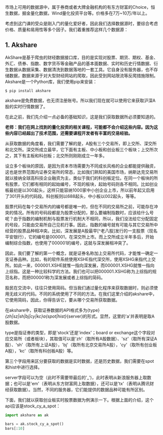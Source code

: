 
市场上可用的数据源中，属于券商或者大牌金融机构的有东方财富的Choice，恒生数据，掘金量化数据，Wind量化投资平台等。价格多在7万~10万/年以上。

考虑到这门课的受众是刚入门的量化爱好者，因此我们选择数据源时，要综合考虑价格、质量和易用性等多个因子。我们着重推荐这样几个数据源：

## 1. Akshare
AkShare是基于爬虫的财经数据接口库，目的是实现对股票、期货、期权、基金、外汇、债券、指数、数字货币等金融产品的基本面数据、实时和历史行情数据、衍生数据从数据采集、数据清洗到数据落地的一套工具。它自身没有服务器，也不存储数据，数据来源于对大型财经网站的爬取，因此受到网站限流等反爬措施限制。
Akshare是一个Python库，我们使用pip来安装：
```shell
$ pip install akshare
```
akshare是免费数据，也无须注册账号。所以我们现在就可以使用它来获取沪深A股的实时行情数据了。

在此之前，我们先介绍一点必备的基础知识，这是我们获取数据所必须要知道的。

**老师：我们在网上找到的量化投资的相关课程，可能都不会介绍这些内容。因为这些内容已经超出了技术范围，还需要课程开发者有丰富的交易经验。**

从获取数据的角度看，我们需要了解的是，A股有三个交易所，即上交所、深交所和北交所。深交所成立最早，它下面有主板、中小板和创业板三个板块；上交所次之，其下有主板和科创板；北交所则刚刚成立一年多。

设立多个板块的原因，是因为资本市场需要为不同成长风格的企业都能提供融资，这也是世界范围内证券交易所的常态，比如我们熟知的美国市场，纳斯达克交易所就以接纳全球高科技企业融资为主，类似于我们的科创板定位。在同一个板块的所有股票，它们都有相同的起始编号，不现的板块，起始号码则各不相同。比如创业板最初是以300起头，这样只能容纳1000家中小创企业上市，所以前年起又启用了301开头的代码段。科创板则以688起头，中小板以002起头，等等。

股票代码在每个交易所内的编号都是唯一的，但在不同的交易所之前，可能存在冲突的情况。所有的号码段都是为股票分配的，那么要编制指数时，应该给什么号呢？由于指数的编制机制与股票发行机制大不相同，所以，我们没法给它分配固定的号段，只能由交易所自己见机行事。因此，指数的编号就有可能与其它交易所中经营的股票品种相冲突。比如，深发展是A股最早[^老八股]发行的一支股票（现名平安银行），它的编号是000001，在深交所上市。而上交所成立半年多后，开始编制综合指数，也使用了000001的编号，这就与深发展相冲突了。

因此，我们要了解的第一个概念，就是证券名称加上交易所代码，才能惟一确定一支证券品种。比如，有的软件系统使用XSHE指代深交所，使用XSHG来指代上交所。如此一来，000001.XSHE就惟一指向深发展，而000001.XSHG就惟一指向上综指。这是一种比较科学的方法。我们也可以把000001.XSHG称为上综指的规范名称，而把000001称为深发展或者上综指的简码。

股民在交流中，往往只使用简码。但当我们通过量化程序来获取数据时，则必须使用无歧义的代码。不同的系统使用了不同的方法。在我们这里介绍的akshare中，它使用简码，因此，你得告诉它，要从哪个交易所获取数据。

在akshare中，获取证券数据的API格式多为{type}_{zh|sz|sh|bj|cy|kc}_a_{spot|hist}_{server}的形式。显然，这里的'a'并表明是取A股数据。

type是指证券的类型，即是'stock'还是'index'；board or exchange这个字段对应交易所（或者板块），其取值可以是'zh'（取所有A股数据）、'sz'（取所有深证A股）、'sh'（取所有上证A股），'bj'（取所有北京交易所A股），'cy'（取所有创业板A股），'kc'（取所有科创板A股）等。

第三个字段用来区分要获取的数据是实时数据，还是历史数据，我们需要在spot和hist中进行选择。

server字段可以为空（此时不需要带最后的'_')，此时表明从新浪服务器上取数据；也可以是'em'（表明从东方财富网上取数据），还可以是'tx'（表明从腾讯财经获取数据）。当然，不同的服务器，它们能提供的数据品种可能有所区别。

下面，我们就以获取创业板实时股票数据为例演示一下。根据上面的介绍，这个api应该是stock_cy_a_spot：

```python
import akshare as ak

bars = ak.stock_cy_a_spot()
bars[:10]
```



